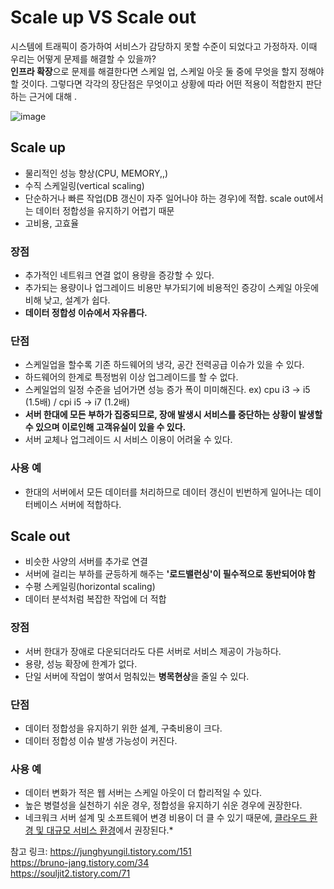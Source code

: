 # Scale up VS Scale out


시스템에 트래픽이 증가하여 서비스가 감당하지 못할 수준이 되었다고 가정하자. 이때 우리는 어떻게 문제를 해결할 수 있을까?   
**인프라 확장**으로 문제를 해결한다면 스케일 업, 스케일 아웃 둘 중에 무엇을 할지 정해야 할 것이다. 그렇다면 각각의 장단점은 무엇이고 상황에 따라 어떤 적용이 적합한지 판단하는 근거에 대해 . 

![image](https://user-images.githubusercontent.com/45115557/184940767-9d759fd8-4f37-4968-8133-e797cd0a95ac.png)


## Scale up

* 물리적인 성능 향상(CPU, MEMORY,,)
* 수직 스케일링(vertical scaling)
* 단순하거나 빠른 작업(DB 갱신이 자주 일어나야 하는 경우)에 적합. scale out에서는 데이터 정합성을 유지하기 어렵기 때문
* 고비용, 고효율


### 장점
* 추가적인 네트워크 연결 없이 용량을 증강할 수 있다.
* 추가되는 용량이나 업그레이드 비용만 부가되기에 비용적인 증강이 스케일 아웃에 비해 낮고, 설계가 쉽다. 
* **데이터 정합성 이슈에서 자유롭다.**

### 단점
* 스케일업을 할수록 기존 하드웨어의 냉각, 공간 전력공급 이슈가 있을 수 있다.
* 하드웨어의 한계로 특정범위 이상 업그레이드를 할 수 없다. 
* 스케일업의 일정 수준을 넘어가면 성능 증가 폭이 미미해진다. ex) cpu i3 -> i5 (1.5배) / cpi i5 -> i7 (1.2배)
* **서버 한대에 모든 부하가 집중되므로, 장애 발생시 서비스를 중단하는 상황이 발생할 수 있으며 이로인해 고객유실이 있을 수 있다.** 
* 서버 교체나 업그레이드 시 서비스 이용이 어려울 수 있다. 

### 사용 예
* 한대의 서버에서 모든 데이터를 처리하므로 데이터 갱신이 빈번하게 일어나는 데이터베이스 서버에 적합하다.



## Scale out

* 비슷한 사양의 서버를 추가로 연결
* 서버에 걸리는 부하를 균등하게 해주는 **'로드밸런싱'이 필수적으로 동반되어야 함**
* 수평 스케일링(horizontal scaling)
* 데이터 분석처럼 복잡한 작업에 더 적합

### 장점

* 서버 한대가 장애로 다운되더라도 다른 서버로 서비스 제공이 가능하다.
* 용량, 성능 확장에 한계가 없다.
* 단일 서버에 작업이 쌓여서 멈춰있는 **병목현상**을 줄일 수 있다. 

### 단점

* 데이터 정합성을 유지하기 위한 설계, 구축비용이 크다.
* 데이터 정합성 이슈 발생 가능성이 커진다.


### 사용 예
* 데이터 변화가 적은 웹 서버는 스케일 아웃이 더 합리적일 수 있다.   
* 높은 병렬성을 실천하기 쉬운 경우, 정합성을 유지하기 쉬운 경우에 권장한다.   
* 네크워크 서버 설계 및 소프트웨어 변경 비용이 더 클 수 있기 때문에, <U>클라우드 환경 및 대규모 서비스 환경</U>에서 권장된다.*


참고 링크:
https://junghyungil.tistory.com/151   
https://bruno-jang.tistory.com/34   
https://souljit2.tistory.com/71   

